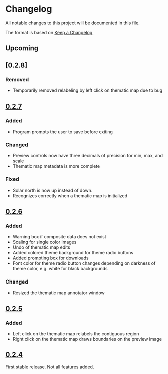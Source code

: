 # Changelog

All notable changes to this project will be documented in this file.

The format is based on [Keep a Changelog](https://keepachangelog.com/en/1.0.0/), 

## Upcoming

## [0.2.8]
### Removed
* Temporarily removed relabeling by left click on thematic map due to bug

## [0.2.7]
### Added
* Program prompts the user to save before exiting

### Changed
* Preview controls now have three decimals of precision for min, max, and scale
* Thematic map metadata is more complete

### Fixed
* Solar north is now up instead of down.
* Recognizes correctly when a thematic map is initialized

## [0.2.6]
### Added
* Warning box if composite data does not exist
* Scaling for single color images
* Undo of thematic map edits
* Added colored theme background for theme radio buttons
* Added prompting box for downloads
* Font color for theme radio button changes depending on darkness of theme color, e.g. white for black backgrounds

### Changed
* Resized the thematic map annotator window

## [0.2.5]
### Added
* Left click on the thematic map relabels the contiguous region
* Right click on the thematic map draws boundaries on the preview image

## [0.2.4]
First stable release. Not all features added. 

[0.2.7]: https://github.com/jmbhughes/solarannotator/releases/tag/v0.2.7
[0.2.6]: https://github.com/jmbhughes/solarannotator/releases/tag/v0.2.6
[0.2.5]: https://github.com/jmbhughes/solarannotator/releases/tag/v0.2.5 
[0.2.4]: https://github.com/jmbhughes/solarannotator/releases/tag/v0.2.4